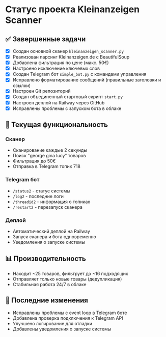 # Статус проекта Kleinanzeigen Scanner

## ✅ Завершенные задачи

- [x] Создан основной сканер `kleinanzeigen_scanner.py`
- [x] Реализован парсинг Kleinanzeigen.de с BeautifulSoup
- [x] Добавлена фильтрация по цене (макс. 50€)
- [x] Настроено исключение ключевых слов
- [x] Создан Telegram бот `simple_bot.py` с командами управления
- [x] Исправлено форматирование сообщений (правильные заголовки и ссылки)
- [x] Настроен Git репозиторий
- [x] Создан объединенный стартовый скрипт `start.py`
- [x] Настроен деплой на Railway через GitHub
- [x] Исправлены проблемы с запуском бота в облаке

## 🎯 Текущая функциональность

### Сканер
- Сканирование каждые 2 секунды
- Поиск "george gina lucy" товаров
- Фильтрация до 50€
- Отправка в Telegram топик 718

### Telegram бот
- `/status2` - статус системы
- `/log2` - последние логи
- `/threadid2` - информация о топиках  
- `/restart2` - перезапуск сканера

### Деплой
- Автоматический деплой на Railway
- Запуск сканера и бота одновременно
- Уведомления о запуске системы

## 📊 Производительность

- Находит ~25 товаров, фильтрует до ~16 подходящих
- Отправляет только новые товары (дедупликация)
- Стабильная работа 24/7 в облаке

## 🔄 Последние изменения

- Исправлены проблемы с event loop в Telegram боте
- Добавлена проверка подключения к Telegram API
- Улучшено логирование для отладки
- Добавлены уведомления о запуске системы
